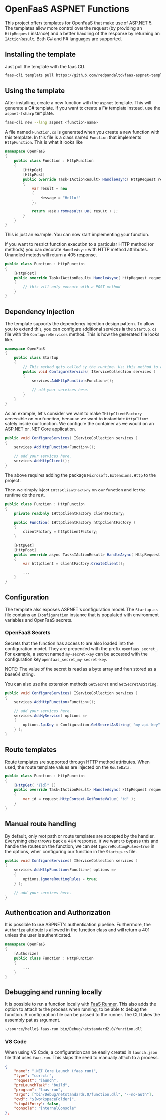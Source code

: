 # OpenFaaS ASPNET Functions

This project offers templates for OpenFaaS that make use of ASP.NET 5. The templates allow more control over the request (by providing an `HttpRequest` instance) and a better handling of the response by returning an `IActionResult`. Both C# and F# languages are supported.

## Installing the template

Just pull the template with the faas CLI.

```bash
faas-cli template pull https://github.com/redpandaltd/faas-aspnet-template
```

## Using the template

After installing, create a new function with the `aspnet` template. This will generate a C# template. If you want to create a F# template instead, use the `aspnet-fsharp` template.

```bash
faas-cli new --lang aspnet <function-name>
```

A file named `Function.cs` is generated when you create a new function with this template. In this file is a class named `Function` that implements `HttpFunction`. This is what it looks like:

``` csharp
namespace OpenFaaS
{
    public class Function : HttpFunction
    {
        [HttpGet]
        [HttpPost]
        public override Task<IActionResult> HandleAsync( HttpRequest request )
        {
            var result = new
            {
                Message = "Hello!"
            };

            return Task.FromResult( Ok( result ) );
        }
    }
}
```

This is just an example. You can now start implementing your function.

If you want to restrict function execution to a particular HTTP method (or methods) you can decorate `HandleAsync` with HTTP method attributes. Unandled metods will return a 405 response.

```csharp
public class Function : HttpFunction
{
    [HttpPost]
    public override Task<IActionResult> HandleAsync( HttpRequest request )
    {
        // this will only execute with a POST method
    }
}
```

## Dependency Injection

The template supports the dependency injection design pattern. To allow you to extend this, you can configure additional services in the `Startup.cs` file with the `ConfigureServices` method. This is how the generated file looks like.

```csharp
namespace OpenFaaS
{
    public class Startup
    {
        // This method gets called by the runtime. Use this method to add services to the container.
        public void ConfigureServices( IServiceCollection services )
        {
            services.AddHttpFunction<Function>();

            // add your services here.
        }
    }
}
```

As an example, let's consider we want to make `IHttpClientFactory` accessible on our function, because we want to instantiate `HttpClient` safely inside our function. We configure the container as we would on an ASP.NET or .NET Core application.

```csharp
public void ConfigureServices( IServiceCollection services )
{
    services.AddHttpFunction<Function>();

    // add your services here.
    services.AddHttpClient();
}
```

The above requires adding the package `Microsoft.Extensions.Http` to the project.

Then we simply inject `IHttpClientFactory` on our function and let the runtime do the rest.

```csharp
public class Function : HttpFunction
{
    private readonly IHttpClientFactory clientFactory;

    public Function( IHttpClientFactory httpClientFactory )
    {
        clientFactory = httpClientFactory;
    }

    [HttpGet]
    [HttpPost]
    public override async Task<IActionResult> HandleAsync( HttpRequest request )
    {
        var httpClient = clientFactory.CreateClient();

        ...
    }
}
```

## Configuration

The template also exposes ASPNET's configuration model. The `Startup.cs` file contains an `IConfiguration` instance that is populated with environment variables and OpenFaaS secrets.

### OpenFaaS Secrets

Secrets that the function has access to are also loaded into the configuration model. They are prepended with the prefix `openfaas_secret_`. For example, a secret named `my-secret-key` can be accessed with the configuration key `openfaas_secret_my-secret-key`.

NOTE: The value of the secret is read as a byte array and then stored as a base64 string.

You can also use the extension methods `GetSecret` and `GetSecretAsString`.

```csharp
public void ConfigureServices( IServiceCollection services )
{
    services.AddHttpFunction<Function>();

    // add your services here.
    services.AddMyService( options =>
    {
        options.ApiKey = Configuration.GetSecretAsString( "my-api-key" );
    } );
}
```

## Route templates

Route templates are supported through HTTP method attributes. When used, the route template values are injected on the `RouteData`.

```csharp
public class Function : HttpFunction
{
    [HttpGet( "{id}" )]
    public override Task<IActionResult> HandleAsync( HttpRequest request )
    {
        var id = request.HttpContext.GetRouteValue( "id" );
    }
}
```

## Manual route handling

By default, only root path or route templates are accepted by the handler. Everything else throws back a 404 response. If we want to bypass this and handle the routes on the function, we can set `IgnoreRoutingRules=true` in the options, when configuring our function in the `Startup.cs` file.

```csharp
public void ConfigureServices( IServiceCollection services )
{
    services.AddHttpFunction<Function>( options =>
    {
        options.IgnoreRoutingRules = true;
    } );

    // add your services here.
}
```

## Authentication and Authorization

It is possible to use ASPNET's authentication pipeline. Furthermore, the `Authorize` attribute is allowed in the function class and will return a 401 unless the user is authenticated.

```csharp
namespace OpenFaaS
{
    [Authorize]
    public class Function : HttpFunction
    {
        ...
    }
}
```

## Debugging and running locally

It is possible to run a function locally with [FaaS Runner](https://github.com/redpandaltd/faas-run). This also adds the option to attach to the process when running, to be able to debug the function. A configuration file can be passed to the runner. The CLI takes the assembly pat as argument.

```
~/source/hello$ faas-run bin/Debug/netstandard2.0/function.dll
```

### VS Code

When using VS Code, a configuration can be easily created in `launch.json` file that uses `faas-run`. This skips the need to manually attach to a process.

```json
{
    "name": ".NET Core Launch (faas run)",
    "type": "coreclr",
    "request": "launch",
    "preLaunchTask": "build",
    "program": "faas-run",
    "args": ["bin/Debug/netstandard2.0/function.dll", "--no-auth"],
    "cwd": "${workspaceFolder}",
    "stopAtEntry": false,
    "console": "internalConsole"
},
```
